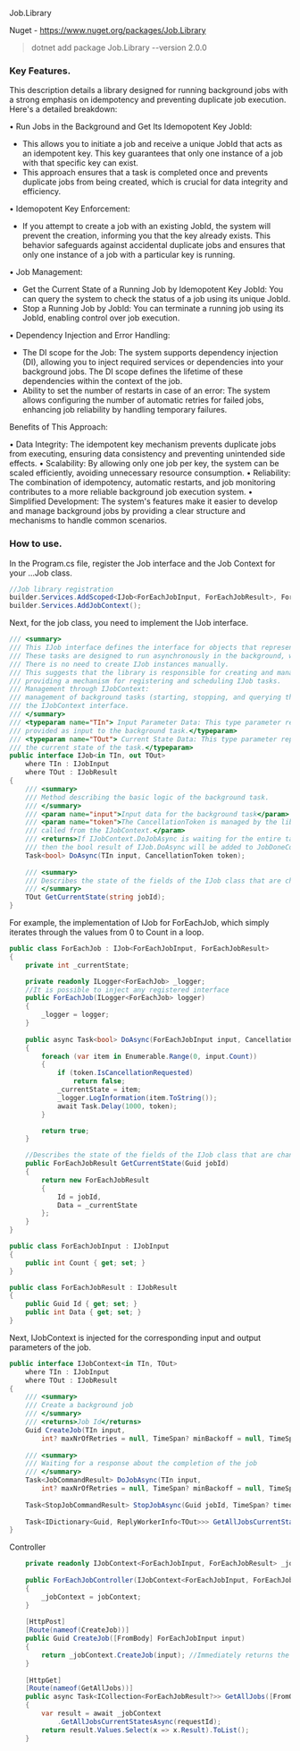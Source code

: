 Job.Library

Nuget - https://www.nuget.org/packages/Job.Library
> dotnet add package Job.Library --version 2.0.0

### Key Features.

This description details a library designed for running background jobs with a strong emphasis on idempotency and preventing duplicate job execution. Here's a detailed breakdown:

• Run Jobs in the Background and Get Its Idemopotent Key JobId:
  * This allows you to initiate a job and receive a unique JobId that acts as an idempotent key. This key guarantees that only one instance of a job with that specific key can exist. 
  * This approach ensures that a task is completed once and prevents duplicate jobs from being created, which is crucial for data integrity and efficiency.
   
• Idemopotent Key Enforcement:
  * If you attempt to create a job with an existing JobId, the system will prevent the creation, informing you that the key already exists. This behavior safeguards against accidental duplicate jobs and ensures that only one instance of a job with a particular key is running.

• Job Management:
  * Get the Current State of a Running Job by Idemopotent Key JobId: You can query the system to check the status of a job using its unique JobId. 
  * Stop a Running Job by JobId: You can terminate a running job using its JobId, enabling control over job execution.
    
• Dependency Injection and Error Handling:
  * The DI scope for the Job: The system supports dependency injection (DI), allowing you to inject required services or dependencies into your background jobs. The DI scope defines the lifetime of these dependencies within the context of the job.
  * Ability to set the number of restarts in case of an error: The system allows configuring the number of automatic retries for failed jobs, enhancing job reliability by handling temporary failures.

Benefits of This Approach:

• Data Integrity: The idempotent key mechanism prevents duplicate jobs from executing, ensuring data consistency and preventing unintended side effects.
• Scalability: By allowing only one job per key, the system can be scaled efficiently, avoiding unnecessary resource consumption.
• Reliability: The combination of idempotency, automatic restarts, and job monitoring contributes to a more reliable background job execution system.
• Simplified Development: The system's features make it easier to develop and manage background jobs by providing a clear structure and mechanisms to handle common scenarios.

### How to use.

In the Program.cs file, register the Job interface and the Job Context for your ...Job class.

```csharp
//Job library registration
builder.Services.AddScoped<IJob<ForEachJobInput, ForEachJobResult>, ForEachJob>();
builder.Services.AddJobContext();
```

Next, for the job class, you need to implement the IJob interface.

```csharp
/// <summary>
/// This IJob interface defines the interface for objects that represent background tasks.
/// These tasks are designed to run asynchronously in the background, without blocking the main application flow.
/// There is no need to create IJob instances manually.
/// This suggests that the library is responsible for creating and managing IJob,
/// providing a mechanism for registering and scheduling IJob tasks.
/// Management through IJobContext:
/// management of background tasks (starting, stopping, and querying their state) should be done exclusively through
/// the IJobContext interface.
/// </summary>
/// <typeparam name="TIn"> Input Parameter Data: This type parameter represents the type of data that will be
/// provided as input to the background task.</typeparam>
/// <typeparam name="TOut"> Current State Data: This type parameter represents the type of data that represents
/// the current state of the task.</typeparam>
public interface IJob<in TIn, out TOut>
    where TIn : IJobInput
    where TOut : IJobResult 
{
    /// <summary>
    /// Method describing the basic logic of the background task.
    /// </summary>
    /// <param name="input">Input data for the background task</param>
    /// <param name="token">The CancellationToken is managed by the library and is disabled when the Stop module is
    /// called from the IJobContext.</param>
    /// <returns>If IJobContext.DoJobAsync is waiting for the entire task to complete using the method,
    /// then the bool result of IJob.DoAsync will be added to JobDoneCommandResult</returns>
    Task<bool> DoAsync(TIn input, CancellationToken token);
    
    /// <summary>
    /// Describes the state of the fields of the IJob class that are changed by the DoAsync method.
    /// </summary>
    TOut GetCurrentState(string jobId);
}
```

For example, the implementation of IJob for ForEachJob, which simply iterates through the values from 0 to Count in a loop.

```csharp
public class ForEachJob : IJob<ForEachJobInput, ForEachJobResult>
{
    private int _currentState;

    private readonly ILogger<ForEachJob> _logger;
    //It is possible to inject any registered interface
    public ForEachJob(ILogger<ForEachJob> logger)
    {
        _logger = logger;
    }
    
    public async Task<bool> DoAsync(ForEachJobInput input, CancellationToken token)
    {
        foreach (var item in Enumerable.Range(0, input.Count))
        {
            if (token.IsCancellationRequested)
                return false;
            _currentState = item;
            _logger.LogInformation(item.ToString());
            await Task.Delay(1000, token);
        }

        return true;
    }

    //Describes the state of the fields of the IJob class that are changed by the DoAsync method.
    public ForEachJobResult GetCurrentState(Guid jobId)
    {
        return new ForEachJobResult
        {
            Id = jobId,
            Data = _currentState
        };
    }
}

public class ForEachJobInput : IJobInput
{
    public int Count { get; set; }
}

public class ForEachJobResult : IJobResult
{
    public Guid Id { get; set; }
    public int Data { get; set; }
}
```

Next, IJobContext is injected for the corresponding input and output parameters of the job.

```csharp
public interface IJobContext<in TIn, TOut>
    where TIn : IJobInput
    where TOut : IJobResult
{
    /// <summary>
    /// Create a background job
    /// </summary>
    /// <returns>Job Id</returns>
    Guid CreateJob(TIn input, 
        int? maxNrOfRetries = null, TimeSpan? minBackoff = null, TimeSpan? maxBackoff = null,  Guid? jobId = null, TimeSpan? timeout = null);
    
    /// <summary>
    /// Waiting for a response about the completion of the job
    /// </summary>
    Task<JobCommandResult> DoJobAsync(TIn input,
        int? maxNrOfRetries = null, TimeSpan? minBackoff = null, TimeSpan? maxBackoff = null,  Guid? jobId = null, TimeSpan? timeout = null);
    
    Task<StopJobCommandResult> StopJobAsync(Guid jobId, TimeSpan? timeout = null);
    
    Task<IDictionary<Guid, ReplyWorkerInfo<TOut>>> GetAllJobsCurrentStatesAsync(long requestId, TimeSpan? timeout = null);
}
```

Controller

```csharp
    private readonly IJobContext<ForEachJobInput, ForEachJobResult> _jobContext;
    
    public ForEachJobController(IJobContext<ForEachJobInput, ForEachJobResult> jobContext)
    {
        _jobContext = jobContext;
    }
    
    [HttpPost]
    [Route(nameof(CreateJob))]
    public Guid CreateJob([FromBody] ForEachJobInput input)
    {
        return _jobContext.CreateJob(input); //Immediately returns the ID of a background task
    }
    
    [HttpGet]
    [Route(nameof(GetAllJobs))]
    public async Task<ICollection<ForEachJobResult?>> GetAllJobs([FromQuery] int requestId)
    {
        var result = await _jobContext
            .GetAllJobsCurrentStatesAsync(requestId);
        return result.Values.Select(x => x.Result).ToList();
    }
````
